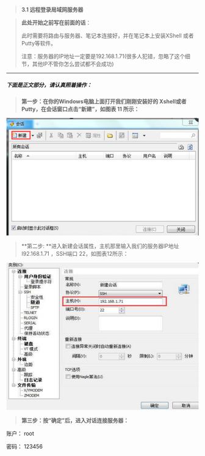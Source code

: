 > **3.1 远程登录局域网服务器**



> **此处开始之前写在前面的话**：
>
> 此时需要将路由与服务器、笔记本连接好，并在笔记本上安装XShell 或者Putty等软件。
>
> 注意：服务器的IP地址一定要是192.168.1.71\(很多人犯错，忽略了这个细节，其他IP不管你怎么尝试都不会成功\)



---

##### 下面是正文部分，请认真照着操作：

> **第一步：在你的Windows电脑上面打开我们刚刚安装好的 Xshell或者Putty，在会话窗口点击“新建”，如图表 11 所示：**

![](/assets/xshell-1.png)

> **第二步: **进入新建会话属性，主机那里输入我们的服务器IP地址 I92.168.1.71 ，SSH端口 22，如图表12所示：

![](/assets/xshell-2.png)

> **第三步：按“确定”后，进入对话连接服务器：**

账户： root

密码： 123456

